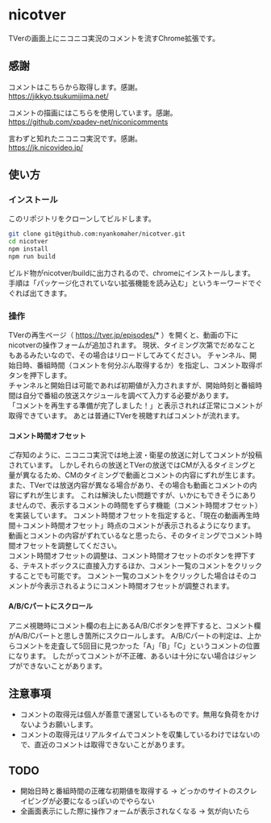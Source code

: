# nicotver
TVerの画面上にニコニコ実況のコメントを流すChrome拡張です。

## 感謝

コメントはこちらから取得します。感謝。  
https://jikkyo.tsukumijima.net/  

コメントの描画にはこちらを使用しています。感謝。  
https://github.com/xpadev-net/niconicomments

言わずと知れたニコニコ実況です。感謝。  
https://jk.nicovideo.jp/


## 使い方

### インストール

このリポジトリをクローンしてビルドします。
```sh
git clone git@github.com:nyankomaher/nicotver.git
cd nicotver
npm install
npm run build
```

ビルド物がnicotver/buildに出力されるので、chromeにインストールします。  
手順は「パッケージ化されていない拡張機能を読み込む」というキーワードでぐぐれば出てきます。

### 操作

TVerの再生ページ（ https://tver.jp/episodes/* ）を開くと、動画の下にnicotverの操作フォームが追加されます。
現状、タイミング次第でだめなこともあるみたいなので、その場合はリロードしてみてください。
チャンネル、開始日時、番組時間（コメントを何分ぶん取得するか）を指定し、コメント取得ボタンを押下します。  
チャンネルと開始日は可能であれば初期値が入力されますが、開始時刻と番組時間は自分で番組の放送スケジュールを調べて入力する必要があります。  
「コメントを再生する準備が完了しました！」と表示されれば正常にコメントが取得できています。
あとは普通にTVerを視聴すればコメントが流れます。

#### コメント時間オフセット

ご存知のように、ニコニコ実況では地上波・衛星の放送に対してコメントが投稿されています。
しかしそれらの放送とTVerの放送ではCMが入るタイミングと量が異なるため、CMのタイミングで動画とコメントの内容にずれが生じます。
また、TVerでは放送内容が異なる場合があり、その場合も動画とコメントの内容にずれが生じます。
これは解決したい問題ですが、いかにもできそうにありませんので、表示するコメントの時間をずらす機能（コメント時間オフセット）を実装しています。
コメント時間オフセットを指定すると、「現在の動画再生時間＋コメント時間オフセット」時点のコメントが表示されるようになります。
動画とコメントの内容がずれているなと思ったら、そのタイミングでコメント時間オフセットを調整してください。  
コメント時間オフセットの調整は、コメント時間オフセットのボタンを押下する、テキストボックスに直接入力するほか、コメント一覧のコメントをクリックすることでも可能です。
コメント一覧のコメントをクリックした場合はそのコメントが今表示されるようにコメント時間オフセットが調整されます。

#### A/B/Cパートにスクロール

アニメ視聴時にコメント欄の右上にあるA/B/Cボタンを押下すると、コメント欄がA/B/Cパートと思しき箇所にスクロールします。
A/B/Cパートの判定は、上からコメントを走査して5回目に見つかった「A」「B」「C」というコメントの位置になります。
したがってコメントが不正確、あるいは十分にない場合はジャンプができないことがあります。

## 注意事項

- コメントの取得元は個人が善意で運営しているものです。無用な負荷をかけないようお願いします。
- コメントの取得元はリアルタイムでコメントを収集しているわけではないので、直近のコメントは取得できないことがあります。

## TODO

- 開始日時と番組時間の正確な初期値を取得する → どっかのサイトのスクレイピングが必要になるっぽいのでやらない
- 全画面表示にした際に操作フォームが表示されなくなる → 気が向いたら
